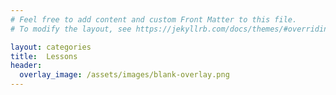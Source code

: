 ```yaml
---
# Feel free to add content and custom Front Matter to this file.
# To modify the layout, see https://jekyllrb.com/docs/themes/#overriding-theme-defaults

layout: categories
title:  Lessons
header:
  overlay_image: /assets/images/blank-overlay.png
---
```

